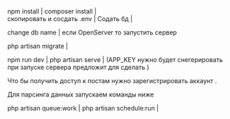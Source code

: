 # 
npm install |
composer install |\
скопировать и сосдать .env |
Содать бд |

change db name |
если OpenServer то запустить сервер 

php artisan migrate |

npm run dev |
php artisan serve |
(APP_KEY нужно будет снегерировать при запуске сервера предложит для сделать  )


Что бы получить доступ к постам нужно зарегистрировать аккаунт .


Для парсинга данных запускаем команды ниже 

php artisan queue:work |
php artisan schedule:run |


